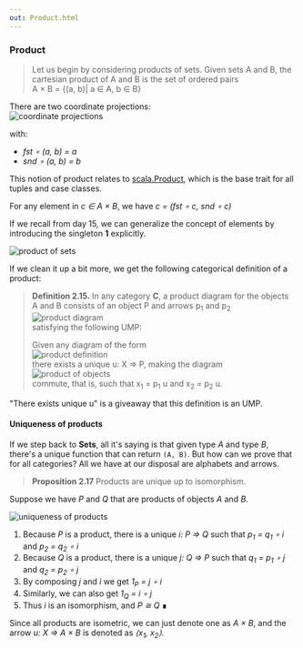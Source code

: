```yaml
---
out: Product.html
---
```


  [product]: http://www.scala-lang.org/api/2.12.4/scala/Product.html

### Product

> Let us begin by considering products of sets. Given sets A and B, the cartesian product of A and B is the set of ordered pairs<br>
> A × B = {(a, b)| a ∈ A, b ∈ B}

There are two coordinate projections:<br>
![coordinate projections](files/day17-coordinate-projections.png)

with:

- *fst ∘ (a, b) = a*
- *snd ∘ (a, b) = b*

This notion of product relates to [scala.Product][product], which is the base trait for all tuples and case classes.

For any element in *c ∈ A × B*, we have *c = (fst ∘ c, snd ∘ c)*

If we recall from day 15, we can generalize the concept of elements by introducing the singleton **1** explicitly.

![product of sets](files/day17-product-of-sets.png)


If we clean it up a bit more, we get the following categorical definition of a product:

> **Definition 2.15.** In any category **C**, a product diagram for the objects A and B consists of an object P and arrows p<sub>1</sub> and p<sub>2</sub><br>
> ![product diagram](files/day17-product-diagram.png)<br>
> satisfying the following UMP:
>
> Given any diagram of the form<br>
> ![product definition](files/day17-product-definition.png)<br>
> there exists a unique u: X => P, making the diagram<br>
> ![product of objects](files/day17-product-of-objects.png)<br>
> commute, that is, such that x<sub>1</sub> = p<sub>1</sub> u and x<sub>2</sub> = p<sub>2</sub> u.

"There exists unique u" is a giveaway that this definition is an UMP.

#### Uniqueness of products

If we step back to **Sets**, all it's saying is that given type *A* and type *B*, there's a unique function that can return `(A, B)`. But how can we prove that for all categories? All we have at our disposal are alphabets and arrows.

> **Proposition 2.17** Products are unique up to isomorphism.

Suppose we have *P* and *Q* that are products of objects *A* and *B*.

![uniqueness of products](files/day17-uniqueness-of-products.png)

1. Because *P* is a product, there is a unique *i: P => Q* such that *p<sub>1</sub> = q<sub>1</sub> ∘ i* and *p<sub>2</sub> = q<sub>2</sub> ∘ i*
2. Because *Q* is a product, there is a unique *j: Q => P* such that *q<sub>1</sub> = p<sub>1</sub> ∘ j* and *q<sub>2</sub> = p<sub>2</sub> ∘ j*
3. By composing *j* and *i* we get *1<sub>P</sub> = j ∘ i*
4. Similarly, we can also get *1<sub>Q</sub> = i ∘ j*
5. Thus *i* is an isomorphism, and *P ≅ Q* ∎

Since all products are isometric, we can just denote one as *A × B*, and the arrow *u: X => A × B* is denoted as *⟨x<sub>1</sub>, x<sub>2</sub>⟩*.
